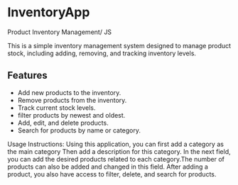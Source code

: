 # InventoryApp

Product Inventory Management/ JS

This is a simple inventory management system designed to manage product stock, including adding, removing, and tracking inventory levels.

## Features

- Add new products to the inventory.
- Remove products from the inventory.
- Track current stock levels.
- filter products by newest and oldest.
- Add, edit, and delete products.
- Search for products by name or category.

Usage Instructions:
Using this application, you can first add a category as the main category Then add a description for this category.
In the next field, you can add the desired products related to each category.The number of products can also be added and changed in this field.
After adding a product, you also have access to filter, delete, and search for products.
